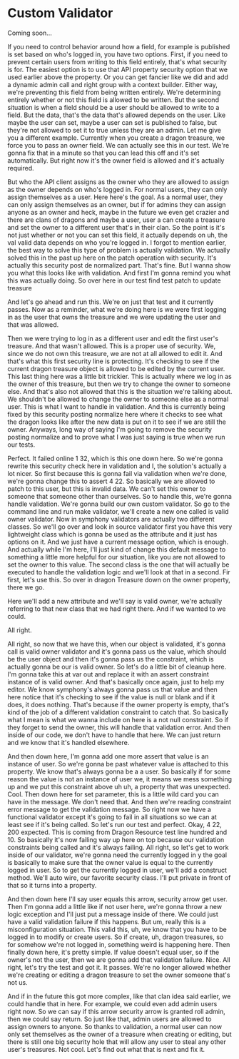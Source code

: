 # Custom Validator

Coming soon...

If you need to control behavior around how a field, for example is published is set based on who's logged in, you have two options. First, if you need to prevent certain users from writing to this field entirely, that's what security is for. The easiest option is to use that API property security option that we used earlier above the property. Or you can get fancier like we did and add a dynamic admin call and right group with a context builder. Either way, we're preventing this field from being written entirely. We're determining entirely whether or not this field is allowed to be written. But the second situation is when a field should be a user should be allowed to write to a field. But the data, that's the data that's allowed depends on the user. Like maybe the user can set, maybe a user can set is published to false, but they're not allowed to set it to true unless they are an admin. Let me give you a different example. Currently when you create a dragon treasure, we force you to pass an owner field. We can actually see this in our test. We're gonna fix that in a minute so that you can lead this off and it's set automatically. But right now it's the owner field is allowed and it's actually required.

But who the API client assigns as the owner who they are allowed to assign as the owner depends on who's logged in. For normal users, they can only assign themselves as a user. Here here's the goal. As a normal user, they can only assign themselves as an owner, but if for admins they can assign anyone as an owner and heck, maybe in the future we even get crazier and there are clans of dragons and maybe a user, user a can create a treasure and set the owner to a different user that's in their clan. So the point is it's not just whether or not you can set this field, it actually depends on uh, the val valid data depends on who you're logged in. I forgot to mention earlier, the best way to solve this type of problem is actually validation. We actually solved this in the past up here on the patch operation with security. It's actually this security post de normalized part. That's fine. But I wanna show you what this looks like with validation. And first I'm gonna remind you what this was actually doing. So over here in our test find test patch to update treasure

And let's go ahead and run this. We're on just that test and it currently passes. Now as a reminder, what we're doing here is we were first logging in as the user that owns the treasure and we were updating the user and that was allowed.

Then we were trying to log in as a different user and edit the first user's treasure. And that wasn't allowed. This is a proper use of security. We, since we do not own this treasure, we are not at all allowed to edit it. And that's what this first security line is protecting. It's checking to see if the current dragon treasure object is allowed to be edited by the current user. This last thing here was a little bit trickier. This is actually where we log in as the owner of this treasure, but then we try to change the owner to someone else. And that's also not allowed that this is the situation we're talking about. We shouldn't be allowed to change the owner to someone else as a normal user. This is what I want to handle in validation. And this is currently being fixed by this security posting normalize here where it checks to see what the dragon looks like after the new data is put on it to see if we are still the owner. Anyways, long way of saying I'm going to remove the security posting normalize and to prove what I was just saying is true when we run our tests.

Perfect. It failed online 1 32, which is this one down here. So we're gonna rewrite this security check here in validation and I, the solution's actually a lot nicer. So first because this is gonna fail via validation when we're done, we're gonna change this to assert 4 22. So basically we are allowed to patch to this user, but this is invalid data. We can't set this owner to someone that someone other than ourselves. So to handle this, we're gonna handle validation. We're gonna build our own custom validator. So go to the command line and run make validator, we'll create a new one called is valid owner validator. Now in symphony validators are actually two different classes. So we'll go over and look in source validator first you have this very lightweight class which is gonna be used as the attribute and it just has options on it. And we just have a current message option, which is enough. And actually while I'm here, I'll just kind of change this default message to something a little more helpful for our situation, like you are not allowed to set the owner to this value. The second class is the one that will actually be executed to handle the validation logic and we'll look at that in a second. Fir first, let's use this. So over in dragon Treasure down on the owner property, there we go.

Here we'll add a new attribute and we'll say is valid owner, we're actually referring to that new class that we had right there. And if we wanted to we could.

All right.

All right, so now that we have this, when our object is validated, it's gonna call is valid owner validator and it's gonna pass us the value, which should be the user object and then it's gonna pass us the constraint, which is actually gonna be our is valid owner. So let's do a little bit of cleanup here. I'm gonna take this at var out and replace it with an assert constraint instance of is valid owner. And that's basically once again, just to help my editor. We know symphony's always gonna pass us that value and then here notice that it's checking to see if the value is null or blank and if it does, it does nothing. That's because if the owner property is empty, that's kind of the job of a different validation constraint to catch that. So basically what I mean is what we wanna include on here is a not null constraint. So if they forget to send the owner, this will handle that validation error. And then inside of our code, we don't have to handle that here. We can just return and we know that it's handled elsewhere.

<affirmative>

And then down here, I'm gonna add one more assert that value is an instance of user. So we're gonna be past whatever value is attached to this property. We know that's always gonna be a a user. So basically if for some reason the value is not an instance of user we, it means we mess something up and we put this constraint above uh uh, a property that was unexpected. Cool. Then down here for set parameter, this is a little wild card you can have in the message. We don't need that. And then we're reading constraint error message to get the validation message. So right now we have a functional validator except it's going to fail in all situations so we can at least see if it's being called. So let's run our test and perfect. Okay, 4 22, 200 expected. This is coming from Dragon Resource test line hundred and 10. So basically it's now failing way up here on top because our validation constraints being called and it's always failing. All right, so let's get to work inside of our validator, we're gonna need the currently logged in y the goal is basically to make sure that the owner value is equal to the currently logged in user. So to get the currently logged in user, we'll add a construct method. We'll auto wire, our favorite security class. I'll put private in front of that so it turns into a property.

And then down here I'll say user equals this arrow, security arrow get user. Then I'm gonna add a little like if not user here, we're gonna throw a new logic exception and I'll just put a message inside of there. We could just have a valid validation failure if this happens. But um, really this is a misconfiguration situation. This valid this, uh, we know that you have to be logged in to modify or create users. So if create, uh, dragon treasures, so for somehow we're not logged in, something weird is happening here. Then finally down here, it's pretty simple. If value doesn't equal user, so if the owner's not the user, then we are gonna add that validation failure. Nice. All right, let's try the test and got it. It passes. We're no longer allowed whether we're creating or editing a dragon treasure to set the owner someone that's not us.

And if in the future this got more complex, like that clan idea said earlier, we could handle that in here. For example, we could even add admin users right now. So we can say if this arrow security arrow is granted roll admin, then we could say return. So just like that, admin users are allowed to assign owners to anyone. So thanks to validation, a normal user can now only set themselves as the owner of a treasure when creating or editing, but there is still one big security hole that will allow any user to steal any other user's treasures. Not cool. Let's find out what that is next and fix it.

